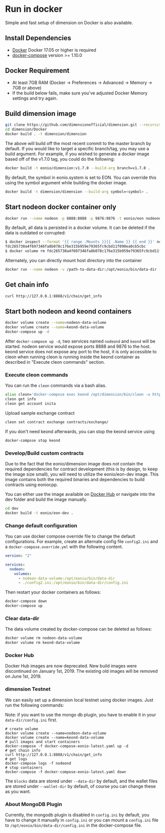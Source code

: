 # Run in docker

Simple and fast setup of dimension on Docker is also available.


## Install Dependencies

- [Docker](https://docs.docker.com) Docker 17.05 or higher is required
- [docker-compose](https://docs.docker.com/compose/) version >= 1.10.0

## Docker Requirement

- At least 7GB RAM (Docker -> Preferences -> Advanced -> Memory -> 7GB or above)
- If the build below fails, make sure you've adjusted Docker Memory settings and try again.  

## Build dimension image

```bash
git clone https://github.com/dimensionofficial/dimension.git --recursive  --depth 1
cd dimension/Docker
docker build . -t dimension/dimension
```

The above will build off the most recent commit to the master branch by default. If you would like to target a specific branch/tag, you may use a build argument. For example, if you wished to generate a docker image based off of the v1.7.0 tag, you could do the following:

```bash
docker build -t eonio/dimension:v1.7.0 --build-arg branch=v1.7.0 .
```

By default, the symbol in eonio.system is set to EON. You can override this using the symbol argument while building the docker image.

```bash
docker build -t dimension/dimension --build-arg symbol=<symbol> .
```

## Start nodeon docker container only

```bash
docker run --name nodeon -p 8888:8888 -p 9876:9876 -t eonio/eon nodeond.sh -e --http-alias=nodeon:8888 --http-alias=127.0.0.1:8888 --http-alias=localhost:8888 arg1 arg2
```

By default, all data is persisted in a docker volume. It can be deleted if the data is outdated or corrupted:

```bash
$ docker inspect --format '{{ range .Mounts }}{{ .Name }} {{ end }}' nodeon
fdc265730a4f697346fa8b078c176e315b959e79365fc9cbd11f090ea0cb5cbc
$ docker volume rm fdc265730a4f697346fa8b078c176e315b959e79365fc9cbd11f090ea0cb5cbc
```

Alternately, you can directly mount host directory into the container

```bash
docker run --name nodeon -v /path-to-data-dir:/opt/eonio/bin/data-dir -p 8888:8888 -p 9876:9876 -t eonio/eon nodeond.sh -e --http-alias=nodeon:8888 --http-alias=127.0.0.1:8888 --http-alias=localhost:8888 arg1 arg2
```

## Get chain info

```bash
curl http://127.0.0.1:8888/v1/chain/get_info
```

## Start both nodeon and keond containers

```bash
docker volume create --name=nodeon-data-volume
docker volume create --name=keond-data-volume
docker-compose up -d
```

After `docker-compose up -d`, two services named `nodeond` and `keond` will be started. nodeon service would expose ports 8888 and 9876 to the host. keond service does not expose any port to the host, it is only accessible to cleon when running cleon is running inside the keond container as described in "Execute cleon commands" section.

### Execute cleon commands

You can run the `cleon` commands via a bash alias.

```bash
alias cleon='docker-compose exec keond /opt/dimension/bin/cleon -u http://nodeond:8888 --wallet-url http://localhost:8900'
cleon get info
cleon get account inita
```

Upload sample exchange contract

```bash
cleon set contract exchange contracts/exchange/
```

If you don't need keond afterwards, you can stop the keond service using

```bash
docker-compose stop keond
```

### Develop/Build custom contracts

Due to the fact that the eonio/dimension image does not contain the required dependencies for contract development (this is by design, to keep the image size small), you will need to utilize the eonio/eon-dev image. This image contains both the required binaries and dependencies to build contracts using eoniocpp.


You can either use the image available on [Docker Hub](https://hub.docker.com/r/eonio/eon-dev/) or navigate into the dev folder and build the image manually.


```bash
cd dev
docker build -t eonio/eon-dev .
```

### Change default configuration

You can use docker compose override file to change the default configurations. For example, create an alternate config file `config2.ini` and a `docker-compose.override.yml` with the following content.

```yaml
version: "2"

services:
  nodeon:
    volumes:
      - nodeon-data-volume:/opt/eonio/bin/data-dir
      - ./config2.ini:/opt/eonio/bin/data-dir/config.ini
```

Then restart your docker containers as follows:

```bash
docker-compose down
docker-compose up
```


### Clear data-dir

The data volume created by docker-compose can be deleted as follows:

```bash
docker volume rm nodeon-data-volume
docker volume rm keond-data-volume
```

### Docker Hub

Docker Hub images are now deprecated. New build images were discontinued on January 1st, 2019. The existing old images will be removed on June 1st, 2019.

### dimension Testnet


We can easily set up a dimension local testnet using docker images. Just run the following commands:

Note: if you want to use the mongo db plugin, you have to enable it in your `data-dir/config.ini` first.


```
# create volume
docker volume create --name=nodeon-data-volume
docker volume create --name=keond-data-volume
# pull images and start containers
docker-compose -f docker-compose-eonio-latest.yaml up -d
# get chain info
curl http://127.0.0.1:8888/v1/chain/get_info
# get logs
docker-compose logs -f nodeond
# stop containers
docker-compose -f docker-compose-eonio-latest.yaml down
```

The `blocks` data are stored under `--data-dir` by default, and the wallet files are stored under `--wallet-dir` by default, of course you can change these as you want.

### About MongoDB Plugin

Currently, the mongodb plugin is disabled in `config.ini` by default, you have to change it manually in `config.ini` or you can mount a `config.ini` file to `/opt/eonio/bin/data-dir/config.ini` in the docker-compose file.
